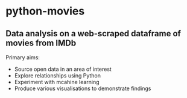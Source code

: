 # python-movies
## Data analysis on a web-scraped dataframe of movies from IMDb
Primary aims:
- Source open data in an area of interest
- Explore relationships using Python
- Experiment with mcahine learning
- Produce various visualisations to demonstrate findings 
